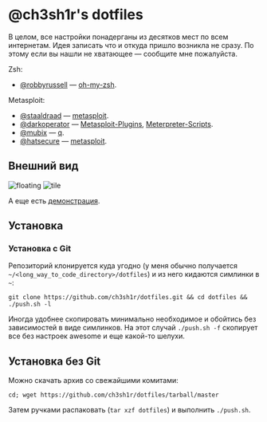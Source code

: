 # @ch3sh1r's dotfiles

В целом, все настройки понадерганы из десятков мест по всем 
интернетам. Идея записать что и откуда пришло возникла не сразу.
По этому если вы нашли не хватающее — сообщите мне пожалуйста.

Zsh:
* [@robbyrussell](https://github.com/robbyrussell) — 
  [oh-my-zsh](https://github.com/robbyrussell/oh-my-zsh).

Metasploit:
* [@staaldraad](https://github.com/staaldraad) — 
  [metasploit](https://github.com/staaldraad/metasploit).
* [@darkoperator](https://github.com/darkoperator) — 
  [Metasploit-Plugins](https://github.com/darkoperator/Metasploit-Plugins),
  [Meterpreter-Scripts](https://github.com/darkoperator/Meterpreter-Scripts).
* [@mubix](https://github.com/mubix) — 
  [q](https://github.com/mubix/q).
* [@hatsecure](https://github.com/hatsecure/metasploit) — 
  [metasploit](https://github.com/hatsecure).

## Внешний вид

![floating](http://dl.dropboxusercontent.com/u/12576522/linked/github-dotfiles/floating.png)
![tile](http://dl.dropboxusercontent.com/u/12576522/linked/github-dotfiles/tile.png)

А еще есть [демонстрация](http://ascii.io/a/4852).

## Установка

### Установка с Git

Репозиторий клонируется куда угодно (у меня обычно получается 
`~/<long_way_to_code_directory>/dotfiles`) и из него кидаются 
симлинки в `~`:

    git clone https://github.com/ch3sh1r/dotfiles.git && cd dotfiles && ./push.sh -l

Иногда удобнее скопировать минимально необходимое и обойтись 
без зависимостей в виде симлинков. На этот случай `./push.sh -f`
скопирует все без настроек awesome и еще какой-то шелухи.

## Установка без Git

Можно скачать архив со свежайшими комитами:

    cd; wget https://github.com/ch3sh1r/dotfiles/tarball/master

Затем ручками распаковать (`tar xzf dotfiles`) и выполнить `./push.sh`.
